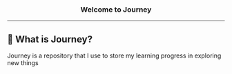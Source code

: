 ### <p align="center"><b>Welcome to Journey</b></p>

------------

## 🤔 What is Journey?

Journey is a repository that I use to store my learning progress in exploring new things

